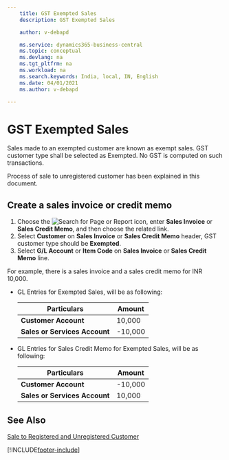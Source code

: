 ```yaml
---
    title: GST Exempted Sales
    description: GST Exempted Sales

    author: v-debapd

    ms.service: dynamics365-business-central
    ms.topic: conceptual
    ms.devlang: na
    ms.tgt_pltfrm: na
    ms.workload: na
    ms.search.keywords: India, local, IN, English
    ms.date: 04/01/2021
    ms.author: v-debapd

---
```

# GST Exempted Sales


Sales made to an exempted customer are known as exempt sales. GST customer type shall be selected as Exempted. No GST is computed on such transactions. 

Process of sale to unregistered customer has been explained in this document.

## Create a sales invoice or credit memo

1. Choose the ![Search for Page or Report](image/search_small.png "Search for Page or Report icon") icon, enter **Sales Invoice** or **Sales Credit Memo**, and then choose the related link.
2. Select **Customer** on **Sales Invoice** or **Sales Credit Memo** header, GST customer type should be **Exempted**.
3. Select **G/L Account** or **Item Code** on **Sales Invoice** or **Sales Credit Memo** line. 

For example, there is a sales invoice and a sales credit memo for INR 10,000.

- GL Entries for Exempted Sales, will be as following:

    |Particulars|Amount|
    |----------------------------------|---------------------------------------|  
    |**Customer Account**|10,000|  
    |**Sales or Services Account**|-10,000| 

- GL Entries for Sales Credit Memo for Exempted Sales, will be as following:

    |Particulars|Amount|
    |----------------------------------|---------------------------------------|  
    |**Customer Account**|-10,000|  
    |**Sales or Services Account**|10,000| 









## See Also 
[Sale to Registered and Unregistered Customer](GST-Sale-to-Registered-Unregistered-Customer.md)































[!INCLUDE[footer-include](../../includes/footer-banner.md)]